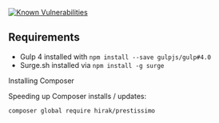 
[![Known Vulnerabilities](https://snyk.io/test/github/pega-digital/bolt/badge.svg)](https://snyk.io/test/github/pega-digital/bolt)

## Requirements
- Gulp 4 installed with `npm install --save gulpjs/gulp#4.0`
- Surge.sh installed via `npm install -g surge`



Installing Composer


Speeding up Composer installs / updates:
```
composer global require hirak/prestissimo
```
